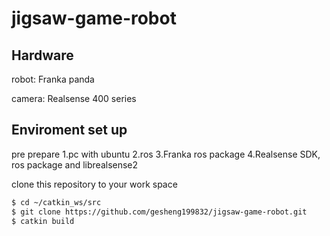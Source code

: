 # jigsaw-game-robot

## Hardware
robot: Franka panda

camera: Realsense 400 series

## Enviroment set up
pre prepare
1.pc with ubuntu
2.ros
3.Franka ros package
4.Realsense SDK, ros package and librealsense2

clone this repository to your work space
```sh
$ cd ~/catkin_ws/src
$ git clone https://github.com/gesheng199832/jigsaw-game-robot.git
$ catkin build
```



